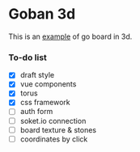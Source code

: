 # Goban 3d

This is an [example](https://munrocket.github.io/goban-3d/) of go board in 3d.

### To-do list
- [x] draft style
- [x] vue components
- [x] torus
- [x] css framework
- [ ] auth form
- [ ] soket.io connection
- [ ] board texture & stones
- [ ] coordinates by click
